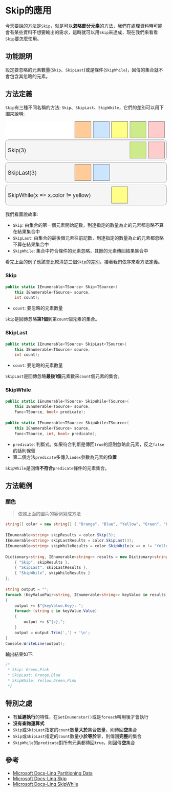 # Skip的應用

今天要說的方法是`Skip`，就是可以**忽略部分元素**的方法，我們在處理資料時可能會有某些資料不想要輸出的需求，這時就可以用`Skip`來達成，現在我們來看看`Skip`要怎麼使用。

## 功能說明

設定要忽略的元素數量(`Skip`、`SkipLast`)或是條件(`SkipWhile`)，回傳的集合就不會包含其忽略的元素。

## 方法定義

`Skip`有三種不同名稱的方法: `Skip`、`SkipLast`、`SkipWhile`，它們的差別可以用下圖來說明:

![skip](image/24_HowToUseSkip/skip.png)

我們看圖說故事:

* `Skip`: 由集合的第一個元素開始記數，到達指定的數量為止的元素都忽略不算在結果集合中
* `SkipLast`: 由集合的最後個元素往前記數，到達指定的數量為止的元素都忽略不算在結果集合中
* `SkipWhile`: 集合中符合條件的元素忽略，其餘的元素傳回結果集合中

看完上面的例子應該會比較清楚三個`Skip`的差別，接著我們依序來看方法定義。

### Skip

```C#
public static IEnumerable<TSource> Skip<TSource>(
    this IEnumerable<TSource> source,
    int count);
```

* `count`: 要忽略的元素數量

`Skip`是回傳忽略**第1個**到第`count`個元素的集合。

### SkipLast

```C#
public static IEnumerable<TSource> SkipLast<TSource>(
    this IEnumerable<TSource> source,
    int count);
```

* `count`: 要忽略的元素數量

`SkipLast`是回傳忽略**最後1個**元素數來`count`個元素的集合。

### SkipWhile

```C#
public static IEnumerable<TSource> SkipWhile<TSource>(
    this IEnumerable<TSource> source,
    Func<TSource, bool> predicate);

public static IEnumerable<TSource> SkipWhile<TSource>(
    this IEnumerable<TSource> source,
    Func<TSource, int, bool> predicate);
```

* `predicate`: 判斷式，如果符合判斷是傳回`true`的話則忽略此元素，反之`false`的話則保留
* 第二個方法`predicate`多傳入`index`參數為元素的**位置**

`SkipWhile`是回傳**不符合**`predicate`條件的元素集合。

## 方法範例

### 顏色

> 依照上面的圖片的範例寫成方法

```C#
string[] color = new string[] { "Orange", "Blue", "Yellow", "Green", "Pink" };

IEnumerable<string> skipResults = color.Skip(3);
IEnumerable<string> skipLastResults = color.SkipLast(3);
IEnumerable<string> skipWhileResults = color.SkipWhile(x => x != "Yellow");

Dictionary<string, IEnumerable<string>> results = new Dictionary<string,IEnumerable<string>>(){
    { "Skip", skipResults },
    { "SkipLast", skipLastResults },
    { "SkipWhile", skipWhileResults }
};

string output = "";
foreach (KeyValuePair<string, IEnumerable<string>> keyValue in results)
{
    output += $"{keyValue.Key}: ";
    foreach (string c in keyValue.Value)
    {
        output += $"{c},";
    }
    output = output.Trim(',') + '\n';
}
Console.WriteLine(output);
```

輸出結果如下:

```C#
/*
 * Skip: Green,Pink
 * SkipLast: Orange,Blue
 * SkipWhile: Yellow,Green,Pink
 */
```

## 特別之處

* 有**延遲執行**的特性，在`GetEnumerator()`或是`foreach`叫用後才會執行
* **沒有查詢運算式**
* `Skip`或`SkipLast`指定的`count`數量**大於**集合數量，則傳回**空**集合
* `Skip`或`SkipLast`指定的`count`數量**小於等於**零，則傳回**完整**的集合
* `SkipWhile`的`predicate`對所有元素都傳回`true`，則回傳**空**集合

## 參考

* [Microsoft Docs-Linq Partitioning Data](https://docs.microsoft.com/zh-tw/dotnet/csharp/programming-guide/concepts/linq/partitioning-data)
* [Microsoft Docs-Linq Skip](https://docs.microsoft.com/zh-tw/dotnet/api/system.linq.enumerable.skip?view=netframework-4.7.1)
* [Microsoft Docs-Linq SkipWhile](https://docs.microsoft.com/zh-tw/dotnet/api/system.linq.enumerable.skipwhile?view=netframework-4.7.1)